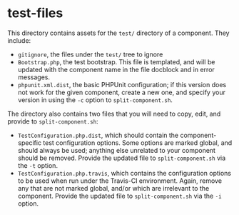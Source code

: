 test-files
==========

This directory contains assets for the `test/` directory of a component. They
include:

- `gitignore`, the files under the `test/` tree to ignore
- `Bootstrap.php`, the test bootstrap. This file is templated, and will be
  updated with the component name in the file docblock and in error messages.
- `phpunit.xml.dist`, the basic PHPUnit configuration; if this version does not
  work for the given component, create a new one, and specify your version in
  using the `-c` option to `split-component.sh`.

The directory also contains two files that you will need to copy, edit, and
provide to `split-component.sh`:

- `TestConfiguration.php.dist`, which should contain the component-specific test
  configuration options. Some options are marked global, and should always be
  used; anything else unrelated to your component should be removed. Provide the
  updated file to `split-component.sh` via the `-t` option.
- `TestConfiguration.php.travis`, which contains the configuration options to be
  used when run under the Travis-CI environment. Again, remove any that are
  not marked global, and/or which are irrelevant to the component. Provide the
  updated file to `split-component.sh` via the `-i` option.
